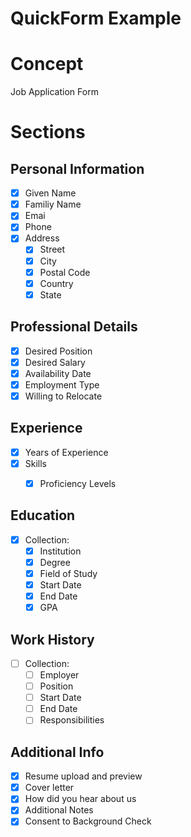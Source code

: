 # QuickForm Example

# Concept

Job Application Form

# Sections

## Personal Information

- [x] Given Name
- [x] Familiy Name
- [x] Emai
- [x] Phone
- [x] Address
  - [x] Street
  - [x] City
  - [x] Postal Code
  - [x] Country
  - [x] State

## Professional Details

- [x] Desired Position
- [x] Desired Salary
- [x] Availability Date
- [x] Employment Type
- [x] Willing to Relocate

## Experience

- [x] Years of Experience
- [x] Skills
  - [x] Proficiency Levels


## Education

- [x] Collection:
  - [x] Institution
  - [x] Degree
  - [x] Field of Study
  - [x] Start Date
  - [x] End Date
  - [x] GPA

## Work History

- [ ] Collection:
  - [ ] Employer
  - [ ] Position
  - [ ] Start Date
  - [ ] End Date
  - [ ] Responsibilities

## Additional Info

- [x] Resume upload and preview
- [x] Cover letter
- [x] How did you hear about us
- [x] Additional Notes
- [x] Consent to Background Check